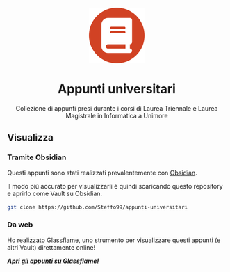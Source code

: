 <div align="center">

![](.media/icon-128x128_round.png)

# Appunti universitari

Collezione di appunti presi durante i corsi di Laurea Triennale e Laurea Magistrale in Informatica a Unimore

</div>

## Visualizza

### Tramite Obsidian

Questi appunti sono stati realizzati prevalentemente con [Obsidian](https://obsidian.md/).

Il modo più accurato per visualizzarli è quindi scaricando questo repository e aprirlo come Vault su Obsidian.

```bash
git clone https://github.com/Steffo99/appunti-universitari
```

### Da web

Ho realizzato [Glassflame](https://github.com/glassflame/glassflame.github.io), uno strumento per visualizzare questi appunti (e altri Vault) direttamente online!

***[Apri gli appunti su Glassflame!](https://glassflame.github.io/?vault=https%3A%2F%2Fraw.githubusercontent.com%2FSteffo99%2Fappunti-magistrali%2Fmain%2F&path=%E2%98%85%20appunti%20magistrali.md)***
